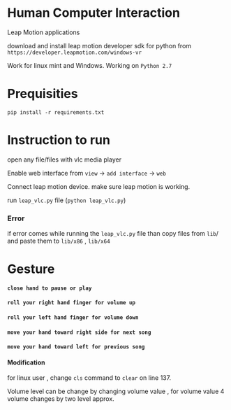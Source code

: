 # Human Computer Interaction

Leap Motion applications

download and install leap motion developer sdk for python from 
` https://developer.leapmotion.com/windows-vr `

Work for linux mint and Windows.
Working on `Python 2.7`

# Prequisities

`pip install -r requirements.txt`


# Instruction to run

open any file/files with vlc media player

Enable web interface from 
    `view` -> `add interface` -> `web`
    
Connect leap motion device.
make sure leap motion is working.

run `leap_vlc.py` file (`python leap_vlc.py`)

### Error
if error comes while running the `leap_vlc.py` file than copy files from 
`lib`/ and paste them to `lib/x86` , `lib/x64`



# Gesture

#### `close hand to pause or play`
#### `roll your right hand finger for volume up`
#### `roll your left hand finger for volume down`
#### `move your hand toward right side for next song`
#### `move your hand toward left for previous song`



#### Modification

for linux user , change `cls` command to `clear` on line 137.

Volume level can be change by changing volume value , for volume value 4 volume changes by two level approx.
